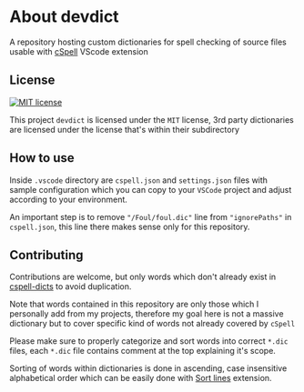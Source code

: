 
# About devdict

A repository hosting custom dictionaries for spell checking of source files usable with
[cSpell](https://github.com/streetsidesoftware/cspell) VScode extension

## License

[![MIT license][badge license]](/LICENSE "View license")

This project `devdict` is licensed under the `MIT` license, 3rd party dictionaries are licensed
under the license that's within their subdirectory

## How to use

Inside `.vscode` directory are `cspell.json` and `settings.json` files with sample configuration which you
can copy to your `VSCode` project and adjust according to your environment.

An important step is to remove `"/Foul/foul.dic"` line from `"ignorePaths"` in `cspell.json`,
this line there makes sense only for this repository.

## Contributing

Contributions are welcome, but only words which don't already exist in [cspell-dicts](https://github.com/streetsidesoftware/cspell-dicts)
to avoid duplication.

Note that words contained in this repository are only those which I personally add from my projects,
therefore my goal here is not a massive dictionary but to cover specific kind of words not already covered by `cSpell`

Please make sure to properly categorize and sort words into correct `*.dic` files, each `*.dic` file
contains comment at the top explaining it's scope.

Sorting of words within dictionaries is done in ascending, case insensitive alphabetical order which
can be easily done with [Sort lines](https://marketplace.visualstudio.com/items?itemName=Tyriar.sort-lines)
extension.

<!-- markdownlint-disable MD053 -->
[badge license]: https://img.shields.io/static/v1?label=License&message=MIT&color=success&style=plastic
<!-- markdownlint-enable MD053 -->
